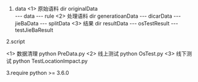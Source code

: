 1. data
<1> 原始语料
dir originalData  
--- data
--- rule
<2> 处理语料
dir generatioanData
--- dicarData
--- jieBaData
--- splitData
<3> 结果
dir resultData
--- osTestResult
--- testJieBaResult

2.script

<1> 数据清理
python PreData.py
<2> 线上测试
python OsTest.py
<3> 线下测试
python TestLocationImpact.py 

3.require
python >= 3.6.0
